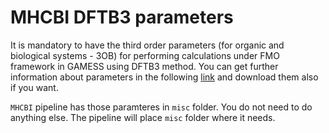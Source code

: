 # MHCBI DFTB3 parameters

It is mandatory to have the third order parameters (for organic and biological systems - 3OB) for performing calculations under FMO framework in GAMESS using DFTB3 method. You can get further information about parameters in the following [link](https://dftb.org/parameters/download/3ob/3ob-3-1-cc) and download them also if you want.

`MHCBI` pipeline has those paramteres in `misc` folder. You do not need to do anything else. The pipeline will place `misc` folder where it needs.

